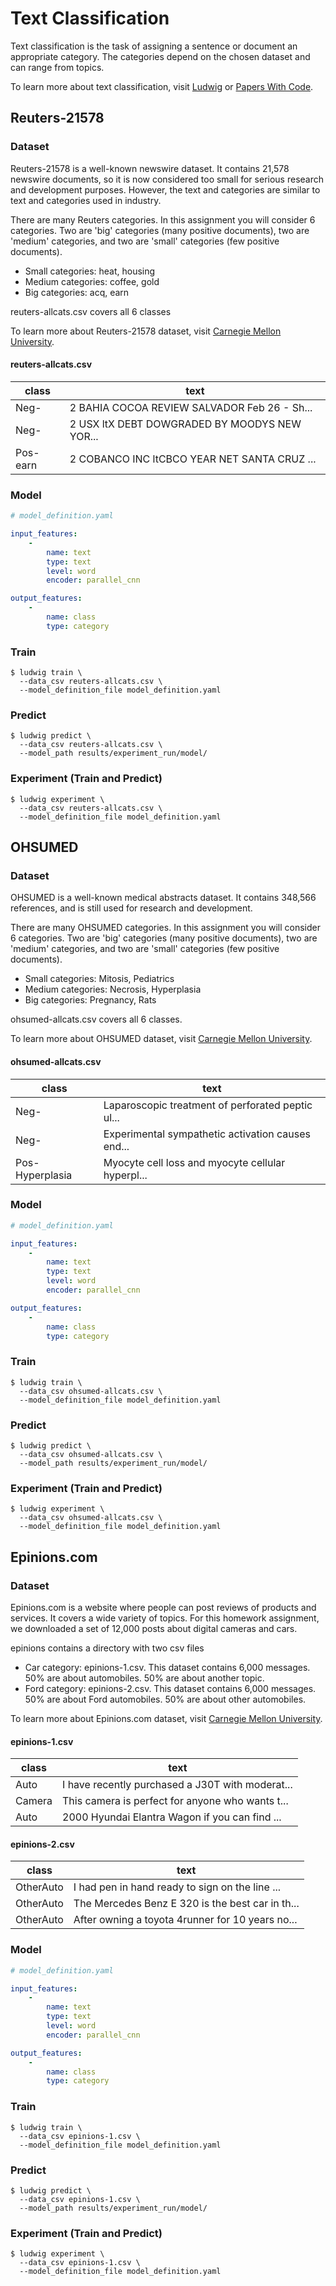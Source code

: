 # Text Classification

Text classification is the task of assigning a sentence or document an appropriate category. The categories depend on the chosen dataset and can range from topics. 

To learn more about text classification, visit [Ludwig](https://ludwig-ai.github.io/ludwig-docs/examples/#text-classification) or [Papers With Code](https://paperswithcode.com/task/text-classification). 

## Reuters-21578

### Dataset

Reuters-21578 is a well-known newswire dataset. It contains 21,578 newswire documents, so it is now considered too small for serious research and development purposes. However, the text and categories are similar to text and categories used in industry.

There are many Reuters categories. In this assignment you will consider 6 categories. Two are 'big' categories (many positive documents), two are 'medium' categories, and two are 'small' categories (few positive documents).

- Small categories: heat, housing
- Medium categories: coffee, gold
- Big categories: acq, earn

reuters-allcats.csv covers all 6 classes

To learn more about Reuters-21578 dataset, visit [Carnegie Mellon University](http://boston.lti.cs.cmu.edu/classes/95-865-K/HW/HW2/).

#### reuters-allcats.csv

| class | text |
| - | - |
|Neg- | 2 BAHIA COCOA REVIEW SALVADOR Feb 26 - Sh... |
|Neg- | 2 USX ltX DEBT DOWGRADED BY MOODYS NEW YOR... |
|Pos-earn | 2 COBANCO INC ltCBCO YEAR NET SANTA CRUZ ... |

### Model

```yaml
# model_definition.yaml

input_features:
    -
        name: text
        type: text
        level: word
        encoder: parallel_cnn

output_features:
    -
        name: class
        type: category
```

### Train

```shell
$ ludwig train \
  --data_csv reuters-allcats.csv \
  --model_definition_file model_definition.yaml
```

### Predict

```shell
$ ludwig predict \
  --data_csv reuters-allcats.csv \
  --model_path results/experiment_run/model/
```

### Experiment (Train and Predict)

```shell
$ ludwig experiment \
  --data_csv reuters-allcats.csv \
  --model_definition_file model_definition.yaml
```

## OHSUMED

### Dataset

OHSUMED is a well-known medical abstracts dataset. It contains 348,566 references, and is still used for research and development.

There are many OHSUMED categories. In this assignment you will consider 6 categories. Two are 'big' categories (many positive documents), two are 'medium' categories, and two are 'small' categories (few positive documents).

- Small categories: Mitosis, Pediatrics
- Medium categories: Necrosis, Hyperplasia
- Big categories: Pregnancy, Rats

ohsumed-allcats.csv covers all 6 classes.

To learn more about OHSUMED dataset, visit [Carnegie Mellon University](http://boston.lti.cs.cmu.edu/classes/95-865-K/HW/HW2/).

#### ohsumed-allcats.csv

| class | text |
| - | - |
| Neg- | Laparoscopic treatment of perforated peptic ul... |
| Neg- | Experimental sympathetic activation causes end... |
| Pos-Hyperplasia | Myocyte cell loss and myocyte cellular hyperpl... |

### Model

```yaml
# model_definition.yaml

input_features:
    -
        name: text
        type: text
        level: word
        encoder: parallel_cnn

output_features:
    -
        name: class
        type: category
```

### Train

```shell
$ ludwig train \
  --data_csv ohsumed-allcats.csv \
  --model_definition_file model_definition.yaml
```

### Predict

```shell
$ ludwig predict \
  --data_csv ohsumed-allcats.csv \
  --model_path results/experiment_run/model/
```

### Experiment (Train and Predict)

```shell
$ ludwig experiment \
  --data_csv ohsumed-allcats.csv \
  --model_definition_file model_definition.yaml
```

## Epinions.com

### Dataset

Epinions.com is a website where people can post reviews of products and services. It covers a wide variety of topics. For this homework assignment, we downloaded a set of 12,000 posts about digital cameras and cars.

epinions contains a directory with two csv files

- Car category: epinions-1.csv. This dataset contains 6,000 messages. 50% are about automobiles. 50% are about another topic.
- Ford category: epinions-2.csv. This dataset contains 6,000 messages. 50% are about Ford automobiles. 50% are about other automobiles.

To learn more about Epinions.com dataset, visit [Carnegie Mellon University](http://boston.lti.cs.cmu.edu/classes/95-865-K/HW/HW2/).

#### epinions-1.csv

| class  | text |
| - | - |
| Auto | I have recently purchased a J30T with moderat... |
| Camera | This camera is perfect for anyone who wants t... |
| Auto | 2000 Hyundai Elantra Wagon if you can find ... |

#### epinions-2.csv

| class  | text |
| - | - |
| OtherAuto | I had pen in hand ready to sign on the line ... |
| OtherAuto | The Mercedes Benz E 320 is the best car in th... |
| OtherAuto | After owning a toyota 4runner for 10 years no... |

### Model

```yaml
# model_definition.yaml

input_features:
    -
        name: text
        type: text
        level: word
        encoder: parallel_cnn

output_features:
    -
        name: class
        type: category
```

### Train

```shell
$ ludwig train \
  --data_csv epinions-1.csv \
  --model_definition_file model_definition.yaml
```

### Predict

```shell
$ ludwig predict \
  --data_csv epinions-1.csv \
  --model_path results/experiment_run/model/
```

### Experiment (Train and Predict)

```shell
$ ludwig experiment \
  --data_csv epinions-1.csv \
  --model_definition_file model_definition.yaml
```